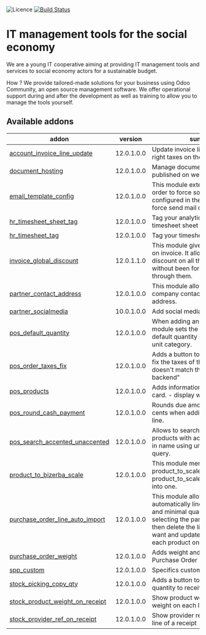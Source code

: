 ![Licence](https://img.shields.io/badge/licence-AGPL--3-blue.svg)
[![Build Status](https://travis-ci.com/coopiteasy/addons.svg?branch=12.0)](https://travis-ci.com/coopiteasy/addons?branch=12.0)

# IT management tools for the social economy

We are a young IT cooperative aiming at providing IT management tools and
services to social economy actors for a sustainable budget.

How ? We provide tailored-made solutions for your business using Odoo Community,
 an open source management software. We offer operational support during and
 after the development as well as training to allow you to manage the tools
 yourself.

<!-- prettier-ignore-start -->
[//]: # (addons)

Available addons
----------------
addon | version | summary
--- | --- | ---
[account_invoice_line_update](account_invoice_line_update/) | 12.0.1.0.0 | Update invoice lines to reload the right taxes on the lines.
[document_hosting](document_hosting/) | 12.0.1.0.0 | Manage documents that can be published on website with ??.
[email_template_config](email_template_config/) | 12.0.1.0.0 | This module extends the email in order to force some behaviours configured in the mail template(e.g. force send mail or not).
[hr_timesheet_sheet_tag](hr_timesheet_sheet_tag/) | 12.0.1.0.0 | Tag your analytic line in the timesheet sheet view.
[hr_timesheet_tag](hr_timesheet_tag/) | 12.0.1.0.0 | Tag your timesheet activity.
[invoice_global_discount](invoice_global_discount/) | 12.0.1.1.0 | This module give global discount on invoice. It allows to set the same discount on all the invoice lines without been forced to go manually through them.
[partner_contact_address](partner_contact_address/) | 12.0.1.0.0 | This module allows to have company contacts with their own address.
[partner_socialmedia](partner_socialmedia/) | 10.0.1.0.0 | Add social media fields to contacts
[pos_default_quantity](pos_default_quantity/) | 12.0.1.0.0 | When adding an to order line, this module sets the quantity to the default quantity set on the product unit category.
[pos_order_taxes_fix](pos_order_taxes_fix/) | 12.0.1.0.0 | Adds a button to on pos session to fix the taxes of the orders that doesn't match the calculation on backend"
[pos_products](pos_products/) | 12.0.1.0.0 | Adds information on POS product card. - display weight - producers
[pos_round_cash_payment](pos_round_cash_payment/) | 12.0.1.0.0 | Rounds due amount to nearest 5 cents when adding a cash Payment line.
[pos_search_accented_unaccented](pos_search_accented_unaccented/) | 12.0.1.0.0 | Allows to search in POS for products with accented characters in name using unaccented search query.
[product_to_bizerba_scale](product_to_bizerba_scale/) | 12.0.1.0.0 | This module merges product_to_scale_bizerba and product_to_scale_bizerba_extended into one.
[purchase_order_line_auto_import](purchase_order_line_auto_import/) | 12.0.1.0.0 | This module allows to create automatically line with the product and minimal quantities when selecting the partner. The user can then delete the line that he doesn't want and update the quantity for each product on the line.
[purchase_order_weight](purchase_order_weight/) | 12.0.1.0.0 | Adds weight and weight unit to Purchase Order
[spp_custom](spp_custom/) | 12.0.1.0.0 | Specifics customizations for SPP
[stock_picking_copy_qty](stock_picking_copy_qty/) | 12.0.1.0.0 | Adds a button to copy reserved quantity to received quantity
[stock_product_weight_on_receipt](stock_product_weight_on_receipt/) | 12.0.1.0.0 | Show product weight and unit weight on each line of a receipt
[stock_provider_ref_on_receipt](stock_provider_ref_on_receipt/) | 12.0.1.0.0 | Show provider reference on each line of a receipt

[//]: # (end addons)
<!-- prettier-ignore-end -->
